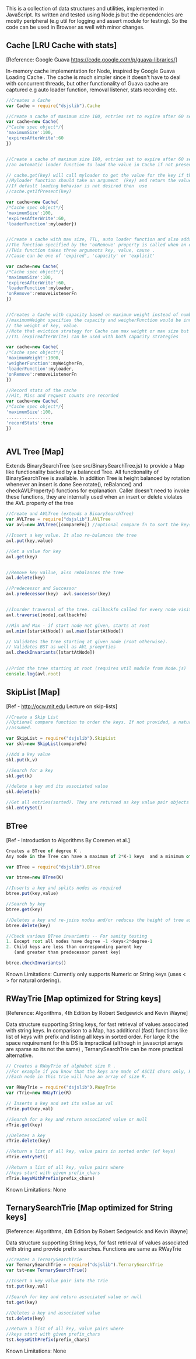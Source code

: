 This is a collection of data structures and utilities, implemented in JavaScript. Its written and tested using
Node.js but the dependencies are mostly peripheral (e.g util for logging and assert module for testing). 
So the code can be used in Browser as well with minor changes.


Cache [LRU Cache with stats]
------------------------------
[Reference: Google Guava https://code.google.com/p/guava-libraries/]

In-memory cache implementation for Node, inspired by Google Guava Loading Cache .
The cache is much simpler since it doesn't have to deal with concurrent threads, but other functionality of Guava
cache are captured e.g auto loader function, removal listener, stats recording etc.

```js
//Creates a Cache
var Cache = require("dsjslib").Cache

//Create a cache of maximum size 100, entries set to expire after 60 seconds post write
var cache=new Cache(
/*Cache spec object*/{
'maximumSize':100,
'expiresAfterWrite':60
})


//Create a cache of maximum size 100, entries set to expire after 60 seconds post write, 
//an automatic loader function to load the value in Cache if not present.

// cache.get(key) will call myloader to get the value for the key if the value is not in cache. 
//Myloader function should take an argument  (key) and return the value to be stored for the key.
//If default loading behavior is not desired then  use
//cache.getIfPresent(key)

var cache=new Cache(
/*Cache spec object*/{
'maximumSize':100,
'expiresAfterWrite':60,
'loaderFunction':myloader})


//Create a cache with max size, TTL, auto loader function and also adds a removal listener. 
//The function specified by the 'onRemove' property is called when an entry is evicted. 
//THis function takes three arguments key, value, cause . 
//Cause can be one of 'expired', 'capacity' or 'explicit'

var cache=new Cache(
/*Cache spec object*/{
'maximumSize':100,
'expiresAfterWrite':60,
'loaderFunction':myloader,
'onRemove':removeListenerFn
})


//Creates a Cache with capacity based on maximum weight instead of number of entries
//maximumWeight specifies the capacity and weigherFunction would be invoked to get 
// the weight of key, value. 
//Note that eviction strategy for Cache can max weight or max size but not both
//TTL (expireAfterWrite) can be used with both capacity strategies

var cache=new Cache(
/*Cache spec object*/{
'maximumWeight':1000,
'weigherFunction':myWeigherFn,
'loaderFunction':myloader,
'onRemove':removeListenerFn
})

//Record stats of the cache
//Hit, Miss and request counts are recorded
var cache=new Cache(
/*Cache spec object*/{
'maximumSize':100,
.................
'recordStats':true
})



```



AVL Tree [Map]
--------------------------
Extends BinarySearchTree (see src/BinarySearchTree.js) to provide a Map like functionality 
backed by a balanced Tree. All functionality of BinarySearchTree is available. 
In addition Tree is height balanced by rotation whenever an insert is done
See rotate(), reBalance() and checkAVLProperty() functions for explanation. 
Caller doesn't need to invoke these functions, 
they are internally used when an insert or delete violates the AVL property of the tree

```js
//Create and AVLTree (extends a BinarySearchTree)
var AVLTree = require("dsjslib").AVLTree
var avl=new AVLTree([compareFn]) //optional compare fn to sort the keys

//Insert a key value. It also re-balances the tree
avl.put(key,value)

//Get a value for key
avl.get(key)


//Remove key vallue, also rebalances the tree
avl.delete(key)

//Predecessor and Successor
avl.predecessor(key)  avl.successor(key) 


//Inorder traversal of the tree. callbackfn called for every node visited
avl.traverse([node],callbackfn)

//Min and Max - if start node not given, starts at root
avl.min([startAtNode]) avl.max([startAtNode])

// Validates the tree starting at given node (root otherwise). 
// Validates BST as well as AVL proeprties
avl.checkInvariants([startAtNode])
                                     
```
```js
//Print the tree starting at root (requires util module from Node.js)
console.log(avl.root)
```


SkipList [Map]
----------------------
[Ref - http://ocw.mit.edu Lecture on skip-lists]
```js
//Create a Skip List
//Optional compare function to order the keys. If not provided, a natural ordering is
//assumed.

var SkipList = require("dsjslib").SkipList
var skl=new SkipList(compareFn)

//Add a key value
skl.put(k,v)

//Search for a key
skl.get(k)

//delete a key and its associated value
skl.delete(k)

//Get all entries(sorted). They are returned as key value pair objects
skl.entrySet()


```


BTree
----------------------
[Ref - Introduction to Algorithms By Coremen et al.]
```js
Creates a BTree of degree K .
Any node in the Tree can have a maximum of 2*K-1 keys  and a minimum of K-1 keys.

var BTree = require("dsjslib").BTree

var btree=new BTree(K) 

//Inserts a key and splits nodes as required
btree.put(key,value)

//Search by key
btree.get(key)

//Deletes a key and re-joins nodes and/or reduces the height of tree as required
btree.delete(key)

//Check various BTree invariants -- For sanity testing
1. Except root all nodes have degree -1 <keys<2*degree-1
2. Child keys are less than corresponding parent key 
   (and greater than predecessor parent key)

btree.checkInvariants()

```

Known Limitations: Currently only supports Numeric or String keys (uses < > for natural ordering).
                         

RWayTrie [Map optimized for String keys]
----------------------
[Reference: Algorithms, 4th Edition by Robert Sedgewick and Kevin Wayne]

Data structure supporting String keys, for fast retrieval of values associated with string keys.
In comparison to a Map, has additional (fast) functions like list of keys with prefix
and listing all keys in sorted order. For large R the space requirement 
for this DS is impractical (although in javascript arrays are sparse so its not the same)
, TernarySearchTrie can be more practical alternative.

```js
// Creates a RWayTrie of alphabet size R .
//For example if you know that the keys are made of ASCII chars only, R=128. 
//Each node in this trie will have an array of size R. 

var RWayTrie = require("dsjslib").RWayTrie
var rTrie=new RWayTrie(R) 

// Inserts a key and set its value as val
rTrie.put(key,val) 

//Search for a key and return associated value or null
rTrie.get(key) 

//Deletes a key 
rTrie.delete(key) 

//Return a list of all key, value pairs in sorted order (of keys)
rTrie.entrySet() 

//Return a list of all key, value pairs where
//keys start with given prefix_chars
rTrie.keysWithPrefix(prefix_chars) 
```

Known Limitations: None

TernarySearchTrie [Map optimized for String keys]
------------------------------
[Reference: Algorithms, 4th Edition by Robert Sedgewick and Kevin Wayne]

Data structure supporting String keys, for fast retrieval of 
values associated with  string and provide prefix searches.
Functions are same as RWayTrie

```js
//Creates a TernarySearchTrie
var TernarySearchTrie = require("dsjslib").TernarySearchTrie
var tst=new TernarySearchTrie() 

//Insert a key value pair into the Trie
tst.put(key,val) 

//Search for key and return associated value or null
tst.get(key) 

//Deletes a key and associated value
tst.delete(key) 

//Return a list of all key, value pairs where
//keys start with given prefix_chars
tst.keysWithPrefix(prefix_chars)                                      
```
Known Limitations: None




